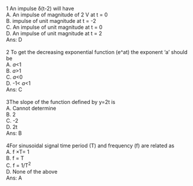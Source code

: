 1 An impulse δ(t-2) will have<BR>
A.  An impulse of magnitude of 2 V at t = 0<BR>
B.  impulse of unit magnitude at t = -2<BR>
C.  An impulse of unit magnitude at t = 0<BR>
D.  An impulse of unit magnitude at t = 2<BR>
Ans: D<BR><br>
2 To get the decreasing exponential function (e^at) the exponent &lsquo;a&rsquo; should be<BR>
A. <em>a</em>&lt;1<BR>
B. <em>a</em>&gt;1<BR>
C. <em>a</em>&lt;0<BR>
D. -1&lt;<em> a</em>&lt;1</li><BR>
Ans: C<BR> <br>
3The slope of the function defined by y=2t is<BR>
A. Cannot determine<BR>
B. 2<BR>
C. -2<BR>
D. 2t<BR>
Ans: B<BR><br>
4For sinusoidal signal time period (T) and frequency (f) are related as<BR>
A. f &times;T= 1<BR>
B. f = T<BR>
C. f = 1/T<sup>2</sup><BR>
D. None of the above<BR>
Ans: A<BR>
